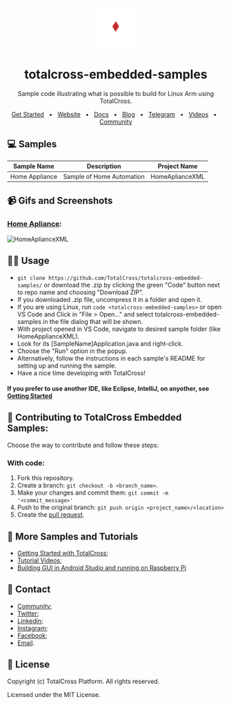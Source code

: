 <div align="center"> <a href="https://totalcross.com/" target="_blank"> <img src="https://github.com/TotalCross/totalcross/blob/master/totalcross.gif" alt="totalcross logo"/></a></div>

<div align="center"> 
<h1> totalcross-embedded-samples </h1> </div>
<p align="center">Sample code illustrating what is possible to build for Linux Arm using TotalCross. </strong></em></p>

<div align="center">
  <a href="https://learn.totalcross.com/documentation/get-started" target="_blank">Get Started</a>
  <span>&nbsp;&nbsp;•&nbsp;&nbsp;</span>
  <a href="https://totalcross.com/" target="_blank">Website</a>
  <span>&nbsp;&nbsp;•&nbsp;&nbsp;</span>
  <a href="http://learn.totalcross.com/" target="_blank">Docs</a>
  <span>&nbsp;&nbsp;•&nbsp;&nbsp;</span>
  <a href="https://medium.com/totalcross-community" target="_blank">Blog</a>
  <span>&nbsp;&nbsp;•&nbsp;&nbsp;</span>
  <a href="https://t.me/totalcrosscommunity" target="_blank">Telegram</a>
  <span>&nbsp;&nbsp;•&nbsp;&nbsp;</span>
  <a href="https://www.youtube.com/c/totalcross" target="_blank">Videos</a>
  <span>&nbsp;&nbsp;•&nbsp;&nbsp;</span>
  <a href="https://totalcross.com/community/" target="_blank">Community</a>
</div>

## 💻 Samples

|Sample Name | Description | Project Name  | 
|:-:|---|---|
| Home Appliance | Sample of Home Automation| HomeAplianceXML |     

## 📹 Gifs and Screenshots
### [Home Apliance](https://www.youtube.com/watch?v=ZX_cpSDUCxI&feature=youtu.be):


![HomeAplianceXML](https://github.com/TotalCross/totalcross-embedded-samples/blob/master/samples_images/R4L7x9T850.gif)

## :woman_technologist: Usage

- `git clone https://github.com/TotalCross/totalcross-embedded-samples/` or download the .zip by clicking the green "Code" button next to repo name and choosing "Download ZIP".
- If you downloaded .zip file, uncompress it in a folder and open it.
- If you are using Linux, run `code <totalcross-embedded-samples>` or open VS Code and Click in "File > Open..." and select totalcross-embedded-samples in the file dialog that will be shown.
- With project opened in VS Code, navigate to desired sample folder (like HomeApplianceXML).
- Look for its [SampleName]Application.java and right-click.
- Choose the "Run" option in the popup.
- Alternatively, follow the instructions in each sample's README for setting up and running the sample.
- Have a nice time developing with TotalCross!

#### If you prefer to use another IDE, like Eclipse, IntelliJ, on anyother, see [Getting Started](https://learn.totalcross.com/documentation/get-started)


## 🚧 Contributing to TotalCross Embedded Samples:
Choose the way to contribute and follow these steps:

### With code:
1. Fork this repository.
2. Create a branch: `git checkout -b <branch_name>`.
3. Make your changes and commit them: `git commit -m '<commit_message>'`
4. Push to the original branch: `git push origin <project_name>/<location>`
5. Create the [pull request](https://help.github.com/en/github/collaborating-with-issues-and-pull-requests/creating-a-pull-request).

## 📖 More Samples and Tutorials 
* [Getting Started with TotalCross](https://learn.totalcross.com/documentation/get-started);
* [Tutorial Videos](https://www.youtube.com/channel/UCSXUBRBC4Ec3_o9R7-3XX-w);
* [Building GUI in Android Studio and running on Raspberry Pi](https://www.youtube.com/watch?v=7o3p14wQPsE)

## 📢 Contact
* [Community](https://t.me/totalcrosscommunity);
* [Twitter](https://twitter.com/totalcross);
* [Linkedin](https://linkedin.com/company/totalcross);
* [Instagram](https://www.instagram.com/totalcross/);
* [Facebook](www.facebook.com/TotalCross/);
* [Email](mailto:vaneska.sousa@totalcross.com).

## :page_facing_up: License
Copyright (c) TotalCross Platform. All rights reserved.

Licensed under the MIT License.

